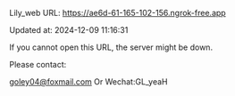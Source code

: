 Lily_web URL: https://ae6d-61-165-102-156.ngrok-free.app

Updated at: 2024-12-09 11:16:31

If you cannot open this URL, the server might be down.

Please contact: 

goley04@foxmail.com Or Wechat:GL_yeaH